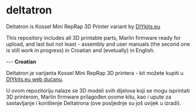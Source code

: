# deltatron
Deltatron is Kossel Mini RepRap 3D Printer variant by [DIYkits.eu](http://www.diykits.eu/)

This repository includes all 3D printable parts, Marlin firmware ready for upload, and last but not least - assembly and user manuals (the second one is still work in progress) in Croatian and (evetually) in English.

--- **Croatian**

Deltatron je varijanta Kossel Mini RepRap 3D printera - kit možete kupiti u [DIYkits.eu web dućanu](http://www.diykits.eu/shophr/).

U ovom repozitoriju nalaze se 3D modeli svih dijelova koji se mogu isprintati 3D printerom, Marlin firmware prilagođen ovome kitu, kao i upute za sastavljanje i korištenje Deltatrona (ove posljednje su još uvijek u izradi).
